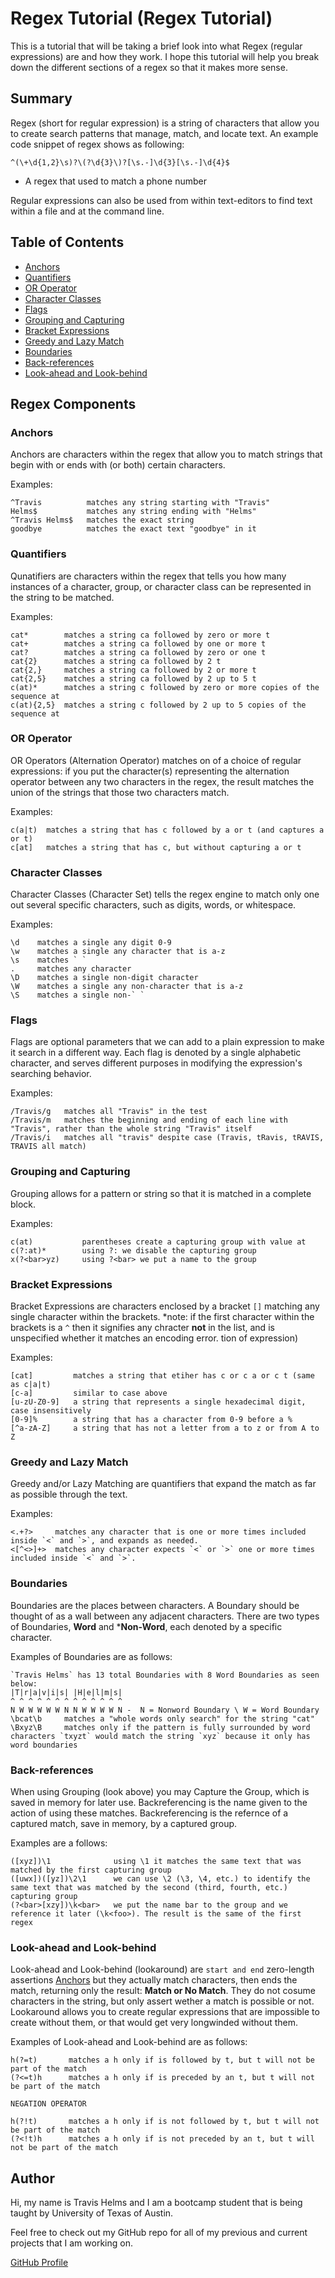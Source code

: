 # Regex Tutorial (Regex Tutorial)

This is a tutorial that will be taking a brief look into what Regex (regular expressions) are and how they work. I hope this tutorial will help you break down the different sections of a regex so that it makes more sense.

## Summary

Regex (short for regular expression) is a string of characters that allow you to create search patterns that manage, match, and locate text. An example code snippet of regex shows as following:
```
^(\+\d{1,2}\s)?\(?\d{3}\)?[\s.-]\d{3}[\s.-]\d{4}$
```
* A regex that used to match a phone number

Regular expressions can also be used from within text-editors to find text within a file and at the command line. 

## Table of Contents

- [Anchors](#anchors)
- [Quantifiers](#quantifiers)
- [OR Operator](#or-operator)
- [Character Classes](#character-classes)
- [Flags](#flags)
- [Grouping and Capturing](#grouping-and-capturing)
- [Bracket Expressions](#bracket-expressions)
- [Greedy and Lazy Match](#greedy-and-lazy-match)
- [Boundaries](#boundaries)
- [Back-references](#back-references)
- [Look-ahead and Look-behind](#look-ahead-and-look-behind)

## Regex Components

### Anchors
Anchors are characters within the regex that allow you to match strings that begin with or ends with (or both) certain characters. 

Examples:
```
^Travis          matches any string starting with "Travis"
Helms$           matches any string ending with "Helms"
^Travis Helms$   matches the exact string
goodbye          matches the exact text "goodbye" in it
```

### Quantifiers
Qunatifiers are characters within the regex that tells you how many instances of a character, group, or character class can be represented in the string to be matched.

Examples:
```
cat*        matches a string ca followed by zero or more t
cat+        matches a string ca followed by one or more t
cat?        matches a string ca followed by zero or one t
cat{2}      matches a string ca followed by 2 t
cat{2,}     matches a string ca followed by 2 or more t
cat{2,5}    matches a string ca followed by 2 up to 5 t
c(at)*      matches a string c followed by zero or more copies of the sequence at
c(at){2,5}  matches a string c followed by 2 up to 5 copies of the sequence at
```

### OR Operator
OR Operators (Alternation Operator) matches on of a choice of regular expressions: if you put the character(s) representing the alternation operator between any two characters in the regex, the result matches the union of the strings that those two characters match.

Examples: 
```
c(a|t)  matches a string that has c followed by a or t (and captures a or t)
c[at]   matches a string that has c, but without capturing a or t
```

### Character Classes
Character Classes (Character Set) tells the regex engine to match only one out several specific characters, such as digits, words, or whitespace.

Examples:
```
\d    matches a single any digit 0-9
\w    matches a single any character that is a-z
\s    matches ` `
.     matches any character
\D    matches a single non-digit character
\W    matches a single any non-character that is a-z
\S    matches a single non-` `
```

### Flags
Flags are optional parameters that we can add to a plain expression to make it search in a different way. Each flag is denoted by a single alphabetic character, and serves different purposes in modifying the expression's searching behavior.

Examples:
```
/Travis/g   matches all "Travis" in the test
/Travis/m   matches the beginning and ending of each line with "Travis", rather than the whole string "Travis" itself
/Travis/i   matches all "travis" despite case (Travis, tRavis, tRAVIS, TRAVIS all match)
```

### Grouping and Capturing
Grouping allows for a pattern or string so that it is matched in a complete block.

Examples:
```
c(at)           parentheses create a capturing group with value at
c(?:at)*        using ?: we disable the capturing group
x(?<bar>yz)     using ?<bar> we put a name to the group
```

### Bracket Expressions
Bracket Expressions are characters enclosed by a bracket `[]` matching any single character within the brackets. 
*note: if the first character within the brackets is a `^` then it signifies any chracter **not** in the list, and is unspecified whether it matches an encoding error. 
tion of expression)

Examples:
```
[cat]         matches a string that etiher has c or c a or c t (same as c|a|t)
[c-a]         similar to case above
[u-zU-Z0-9]   a string that represents a single hexadecimal digit, case insensitively
[0-9]%        a string that has a character from 0-9 before a %
[^a-zA-Z]     a string that has not a letter from a to z or from A to Z
```

### Greedy and Lazy Match
Greedy and/or Lazy Matching are quantifiers that expand the match as far as possible through the text. 

Examples:
```
<.+?>     matches any character that is one or more times included inside `<` and `>`, and expands as needed.
<[^<>]+>  matches any character expects `<` or `>` one or more times included inside `<` and `>`. 
```

### Boundaries
Boundaries are the places between characters. A Boundary should be thought of as a wall between any adjacent characters.
There are two types of Boundaries, **Word** and ***Non-Word**, each denoted by a specific character. 

Examples of Boundaries are as follows:
```
`Travis Helms` has 13 total Boundaries with 8 Word Boundaries as seen below:
|T|r|a|v|i|s| |H|e|l|m|s|
^ ^ ^ ^ ^ ^ ^ ^ ^ ^ ^ ^ ^
N W W W W W N N W W W W N -  N = Nonword Boundary \ W = Word Boundary
\bcat\b     matches a "whole words only search" for the string "cat"
\Bxyz\B     matches only if the pattern is fully surrounded by word characters `txyzt` would match the string `xyz` because it only has word boundaries
```

### Back-references
When using Grouping (look above) you may Capture the Group, which is saved in memory for later use. Backreferencing is the name given to the action of using these matches. 
Backreferencing is the refernce of a captured match, save in memory, by a captured group.

Examples are a follows:
```
([xyz])\1              using \1 it matches the same text that was matched by the first capturing group
([uwx])([yz])\2\1      we can use \2 (\3, \4, etc.) to identify the same text that was matched by the second (third, fourth, etc.) capturing group
(?<bar>[xzy])\k<bar>   we put the name bar to the group and we reference it later (\k<foo>). The result is the same of the first regex
```
### Look-ahead and Look-behind
Look-ahead and Look-behind (lookaround) are `start and end` zero-length assertions [Anchors](#anchors) but they actually match characters, then ends the match, returning only the result: **Match or No Match**. They do not cosume characters in the string, but only assert wether a match is possible or not. Lookaround allows you to create regular expressions that are impossible to create without them, or that would get very longwinded without them.

Examples of Look-ahead and Look-behind are as follows:
```
h(?=t)       matches a h only if is followed by t, but t will not be part of the match
(?<=t)h      matches a h only if is preceded by an t, but t will not be part of the match

NEGATION OPERATOR

h(?!t)       matches a h only if is not followed by t, but t will not be part of the match
(?<!t)h      matches a h only if is not preceded by an t, but t will not be part of the match

```

## Author

Hi, my name is Travis Helms and I am a bootcamp student that is being taught by University of Texas of Austin.

Feel free to check out my GitHub repo for all of my previous and current projects that I am working on.

[GitHub Profile](https://github.com/SmasherCoder)